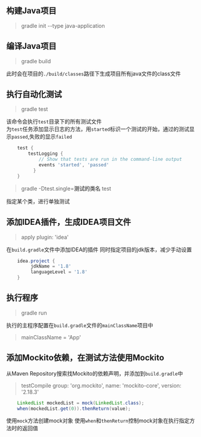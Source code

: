 ## 构建Java项目
> gradle init --type java-application

## 编译Java项目
> gradle build

此时会在项目的`./build/classes`路径下生成项目所有java文件的class文件

## 执行自动化测试
> gradle test

该命令会执行`test`目录下的所有测试文件  
为`test`任务添加显示日志的方法，用`started`标识一个测试的开始，通过的测试显示`passed`,失败的显示`failed`
```groovy
    test {
        testLogging {
            // Show that tests are run in the command-line output
            events 'started', 'passed'
          }
    }
```
>gradle -Dtest.single=**测试的类名** test

指定某个类，进行单独测试
## 添加IDEA插件，生成IDEA项目文件
> apply plugin: 'idea'

在`build.gradle`文件中添加IDEA的插件
同时指定项目的jdk版本，减少手动设置
```groovy
    idea.project {
         jdkName = '1.8'
         languageLevel = '1.8'
    }
```
## 执行程序
> gradle run

执行的主程序配置在`build.gradle`文件的`mainClassName`项目中
> mainClassName = 'App'

## 添加Mockito依赖，在测试方法使用Mockito
从Maven Repository搜索找Mockito的依赖声明，并添加到`build.gradle`中
> testCompile group: 'org.mockito', name: 'mockito-core', version: '2.18.3'

```Java
    LinkedList mockedList = mock(LinkedList.class);
    when(mockedList.get(0)).thenReturn(value);
 ```
使用`mock`方法创建mock对象
使用`when`和`thenReturn`控制mock对象在执行指定方法时的返回值
